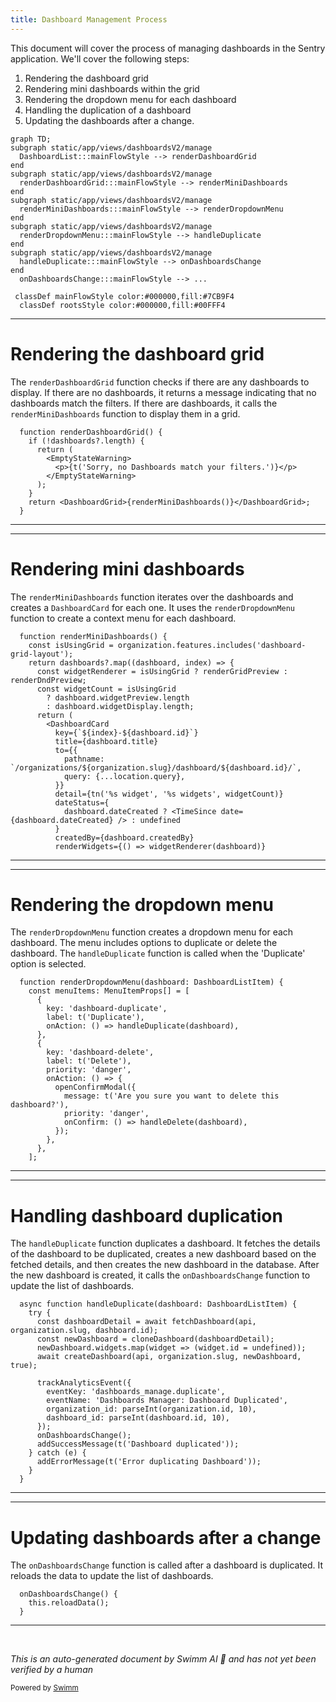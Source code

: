 ```yaml
---
title: Dashboard Management Process
---
```

This document will cover the process of managing dashboards in the Sentry application. We'll cover the following steps:

1. Rendering the dashboard grid
2. Rendering mini dashboards within the grid
3. Rendering the dropdown menu for each dashboard
4. Handling the duplication of a dashboard
5. Updating the dashboards after a change.

```mermaid
graph TD;
subgraph static/app/views/dashboardsV2/manage
  DashboardList:::mainFlowStyle --> renderDashboardGrid
end
subgraph static/app/views/dashboardsV2/manage
  renderDashboardGrid:::mainFlowStyle --> renderMiniDashboards
end
subgraph static/app/views/dashboardsV2/manage
  renderMiniDashboards:::mainFlowStyle --> renderDropdownMenu
end
subgraph static/app/views/dashboardsV2/manage
  renderDropdownMenu:::mainFlowStyle --> handleDuplicate
end
subgraph static/app/views/dashboardsV2/manage
  handleDuplicate:::mainFlowStyle --> onDashboardsChange
end
  onDashboardsChange:::mainFlowStyle --> ...

 classDef mainFlowStyle color:#000000,fill:#7CB9F4
  classDef rootsStyle color:#000000,fill:#00FFF4
```

<SwmSnippet path="/static/app/views/dashboardsV2/manage/dashboardList.tsx" line="183">

---

# Rendering the dashboard grid

The `renderDashboardGrid` function checks if there are any dashboards to display. If there are no dashboards, it returns a message indicating that no dashboards match the filters. If there are dashboards, it calls the `renderMiniDashboards` function to display them in a grid.

```tsx
  function renderDashboardGrid() {
    if (!dashboards?.length) {
      return (
        <EmptyStateWarning>
          <p>{t('Sorry, no Dashboards match your filters.')}</p>
        </EmptyStateWarning>
      );
    }
    return <DashboardGrid>{renderMiniDashboards()}</DashboardGrid>;
  }
```

---

</SwmSnippet>

<SwmSnippet path="/static/app/views/dashboardsV2/manage/dashboardList.tsx" line="156">

---

# Rendering mini dashboards

The `renderMiniDashboards` function iterates over the dashboards and creates a `DashboardCard` for each one. It uses the `renderDropdownMenu` function to create a context menu for each dashboard.

```tsx
  function renderMiniDashboards() {
    const isUsingGrid = organization.features.includes('dashboard-grid-layout');
    return dashboards?.map((dashboard, index) => {
      const widgetRenderer = isUsingGrid ? renderGridPreview : renderDndPreview;
      const widgetCount = isUsingGrid
        ? dashboard.widgetPreview.length
        : dashboard.widgetDisplay.length;
      return (
        <DashboardCard
          key={`${index}-${dashboard.id}`}
          title={dashboard.title}
          to={{
            pathname: `/organizations/${organization.slug}/dashboard/${dashboard.id}/`,
            query: {...location.query},
          }}
          detail={tn('%s widget', '%s widgets', widgetCount)}
          dateStatus={
            dashboard.dateCreated ? <TimeSince date={dashboard.dateCreated} /> : undefined
          }
          createdBy={dashboard.createdBy}
          renderWidgets={() => widgetRenderer(dashboard)}
```

---

</SwmSnippet>

<SwmSnippet path="/static/app/views/dashboardsV2/manage/dashboardList.tsx" line="87">

---

# Rendering the dropdown menu

The `renderDropdownMenu` function creates a dropdown menu for each dashboard. The menu includes options to duplicate or delete the dashboard. The `handleDuplicate` function is called when the 'Duplicate' option is selected.

```tsx
  function renderDropdownMenu(dashboard: DashboardListItem) {
    const menuItems: MenuItemProps[] = [
      {
        key: 'dashboard-duplicate',
        label: t('Duplicate'),
        onAction: () => handleDuplicate(dashboard),
      },
      {
        key: 'dashboard-delete',
        label: t('Delete'),
        priority: 'danger',
        onAction: () => {
          openConfirmModal({
            message: t('Are you sure you want to delete this dashboard?'),
            priority: 'danger',
            onConfirm: () => handleDelete(dashboard),
          });
        },
      },
    ];

```

---

</SwmSnippet>

<SwmSnippet path="/static/app/views/dashboardsV2/manage/dashboardList.tsx" line="67">

---

# Handling dashboard duplication

The `handleDuplicate` function duplicates a dashboard. It fetches the details of the dashboard to be duplicated, creates a new dashboard based on the fetched details, and then creates the new dashboard in the database. After the new dashboard is created, it calls the `onDashboardsChange` function to update the list of dashboards.

```tsx
  async function handleDuplicate(dashboard: DashboardListItem) {
    try {
      const dashboardDetail = await fetchDashboard(api, organization.slug, dashboard.id);
      const newDashboard = cloneDashboard(dashboardDetail);
      newDashboard.widgets.map(widget => (widget.id = undefined));
      await createDashboard(api, organization.slug, newDashboard, true);

      trackAnalyticsEvent({
        eventKey: 'dashboards_manage.duplicate',
        eventName: 'Dashboards Manager: Dashboard Duplicated',
        organization_id: parseInt(organization.id, 10),
        dashboard_id: parseInt(dashboard.id, 10),
      });
      onDashboardsChange();
      addSuccessMessage(t('Dashboard duplicated'));
    } catch (e) {
      addErrorMessage(t('Error duplicating Dashboard'));
    }
  }
```

---

</SwmSnippet>

<SwmSnippet path="/static/app/views/dashboardsV2/manage/index.tsx" line="92">

---

# Updating dashboards after a change

The `onDashboardsChange` function is called after a dashboard is duplicated. It reloads the data to update the list of dashboards.

```tsx
  onDashboardsChange() {
    this.reloadData();
  }
```

---

</SwmSnippet>

&nbsp;

*This is an auto-generated document by Swimm AI 🌊 and has not yet been verified by a human*

<SwmMeta version="3.0.0" repo-id="Z2l0aHViJTNBJTNBZGVtby1zZW50cnklM0ElM0Fzd2ltbWlv" repo-name="demo-sentry"><sup>Powered by [Swimm](/)</sup></SwmMeta>
